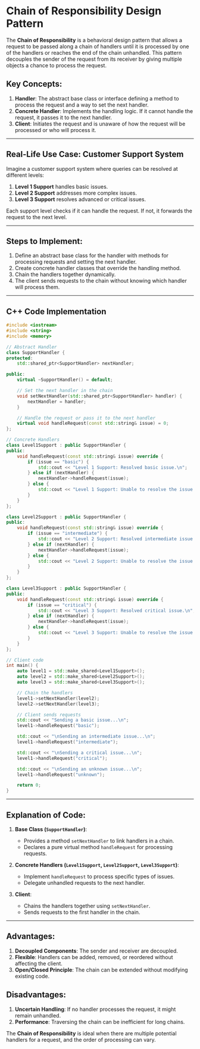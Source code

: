
# Chain of Responsibility Design Pattern

The **Chain of Responsibility** is a behavioral design pattern that allows a request to be passed along a chain of handlers until it is processed by one of the handlers or reaches the end of the chain unhandled. This pattern decouples the sender of the request from its receiver by giving multiple objects a chance to process the request.

## Key Concepts:
1. **Handler**: The abstract base class or interface defining a method to process the request and a way to set the next handler.
2. **Concrete Handler**: Implements the handling logic. If it cannot handle the request, it passes it to the next handler.
3. **Client**: Initiates the request and is unaware of how the request will be processed or who will process it.

---

## Real-Life Use Case: Customer Support System
Imagine a customer support system where queries can be resolved at different levels:
1. **Level 1 Support** handles basic issues.
2. **Level 2 Support** addresses more complex issues.
3. **Level 3 Support** resolves advanced or critical issues.

Each support level checks if it can handle the request. If not, it forwards the request to the next level.

---

## Steps to Implement:
1. Define an abstract base class for the handler with methods for processing requests and setting the next handler.
2. Create concrete handler classes that override the handling method.
3. Chain the handlers together dynamically.
4. The client sends requests to the chain without knowing which handler will process them.

---

## C++ Code Implementation

```cpp
#include <iostream>
#include <string>
#include <memory>

// Abstract Handler
class SupportHandler {
protected:
    std::shared_ptr<SupportHandler> nextHandler;

public:
    virtual ~SupportHandler() = default;

    // Set the next handler in the chain
    void setNextHandler(std::shared_ptr<SupportHandler> handler) {
        nextHandler = handler;
    }

    // Handle the request or pass it to the next handler
    virtual void handleRequest(const std::string& issue) = 0;
};

// Concrete Handlers
class Level1Support : public SupportHandler {
public:
    void handleRequest(const std::string& issue) override {
        if (issue == "basic") {
            std::cout << "Level 1 Support: Resolved basic issue.\n";
        } else if (nextHandler) {
            nextHandler->handleRequest(issue);
        } else {
            std::cout << "Level 1 Support: Unable to resolve the issue.\n";
        }
    }
};

class Level2Support : public SupportHandler {
public:
    void handleRequest(const std::string& issue) override {
        if (issue == "intermediate") {
            std::cout << "Level 2 Support: Resolved intermediate issue.\n";
        } else if (nextHandler) {
            nextHandler->handleRequest(issue);
        } else {
            std::cout << "Level 2 Support: Unable to resolve the issue.\n";
        }
    }
};

class Level3Support : public SupportHandler {
public:
    void handleRequest(const std::string& issue) override {
        if (issue == "critical") {
            std::cout << "Level 3 Support: Resolved critical issue.\n";
        } else if (nextHandler) {
            nextHandler->handleRequest(issue);
        } else {
            std::cout << "Level 3 Support: Unable to resolve the issue.\n";
        }
    }
};

// Client code
int main() {
    auto level1 = std::make_shared<Level1Support>();
    auto level2 = std::make_shared<Level2Support>();
    auto level3 = std::make_shared<Level3Support>();

    // Chain the handlers
    level1->setNextHandler(level2);
    level2->setNextHandler(level3);

    // Client sends requests
    std::cout << "Sending a basic issue...\n";
    level1->handleRequest("basic");

    std::cout << "\nSending an intermediate issue...\n";
    level1->handleRequest("intermediate");

    std::cout << "\nSending a critical issue...\n";
    level1->handleRequest("critical");

    std::cout << "\nSending an unknown issue...\n";
    level1->handleRequest("unknown");

    return 0;
}
```

---

## Explanation of Code:
1. **Base Class (`SupportHandler`)**:
   - Provides a method `setNextHandler` to link handlers in a chain.
   - Declares a pure virtual method `handleRequest` for processing requests.

2. **Concrete Handlers (`Level1Support`, `Level2Support`, `Level3Support`)**:
   - Implement `handleRequest` to process specific types of issues.
   - Delegate unhandled requests to the next handler.

3. **Client**:
   - Chains the handlers together using `setNextHandler`.
   - Sends requests to the first handler in the chain.

---

## Advantages:
1. **Decoupled Components**: The sender and receiver are decoupled.
2. **Flexible**: Handlers can be added, removed, or reordered without affecting the client.
3. **Open/Closed Principle**: The chain can be extended without modifying existing code.

## Disadvantages:
1. **Uncertain Handling**: If no handler processes the request, it might remain unhandled.
2. **Performance**: Traversing the chain can be inefficient for long chains.

The **Chain of Responsibility** is ideal when there are multiple potential handlers for a request, and the order of processing can vary.
